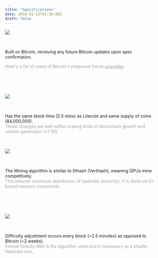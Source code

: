 ```yaml
---
title: "Specifications"
date: 2018-01-12T01:30:50Z
draft: false
---
```


<style type="text/css">

.content-container {
      display: flex;
    justify-content: space-between;
    max-width: 1124px;
}

 img {
  max-width: 53px;
 }
</style>

<div class="specsBox">
<img src="../images/bitcoin.png">

<br><br>
Built on Bitcoin, recieving any future Bitcoin updates upon spec confirmation.

<span style="opacity: 0.4; display: block;">Here's a list of some of Bitcoin's proposed future <a href="https://bitcoinmagazine.com/articles/taproot-coming-what-it-and-how-it-will-benefit-bitcoin/">upgrades</a></span>
<br><br>
<br><br>
</div>

<div class="specsBox">
<img src="../images/litecoin.png">

<br><br>
Has the same block time (2.5 mins) as Litecoin and same supply of coins (84,000,000).
<span style="opacity: 0.4; display: block;">These changes are well within scaling limits of blockchain growth and orphan generation (>1:30)</span>
<br><br>
</div>


<div class="specsBox">
<img src="../images/ethereum.png">

<br><br>
The Mining algorithm is similar to Ethash (Verthash), meaning GPUs mine competitvely.
<span style="opacity: 0.4; display: block;">This ensures maximum distribution of hashrate (security). It is done via IO bound memory constraints.</span>
<br><br>
<br><br>
</div>


<div class="specsBox">
<img src="../images/kgw.png">

<br><br>
Difficulty adjustment occurs every block (~2.5 minutes) as opposed to Bitcoin (~2 weeks).
<span style="opacity: 0.4; display: block;">Kimoto Gravity Well is the algorithm used and is necessary as a smaller hashrate coin.</span>
<br><br>
<br><br>
</div>






